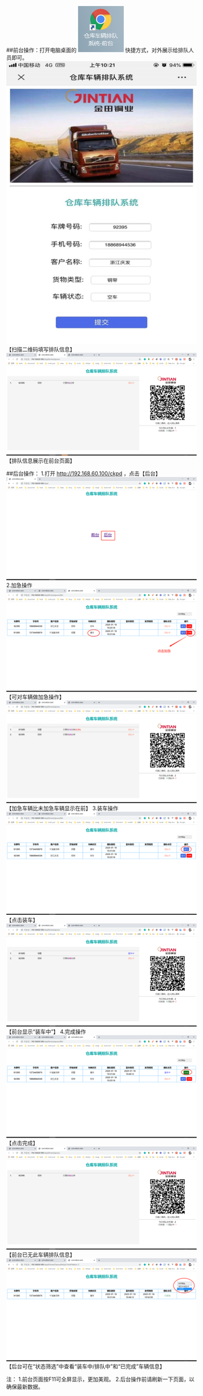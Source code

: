 ﻿##前台操作：打开电脑桌面的  ![image](https://github.com/sunding0308/ckpd/blob/master/Img/ckpd-1.png) 快捷方式，对外展示给排队人员即可。
 ![image](https://github.com/sunding0308/ckpd/blob/master/Img/ckpd-2.jpg)
【扫描二维码填写排队信息】
 ![image](https://github.com/sunding0308/ckpd/blob/master/Img/ckpd-3.png)
【排队信息展示在前台页面】

##后台操作：
1.打开 http://192.168.60.100/ckpd ，点击【后台】
 ![image](https://github.com/sunding0308/ckpd/blob/master/Img/ckpd-4.png)
2.加急操作
 ![image](https://github.com/sunding0308/ckpd/blob/master/Img/ckpd-5.png)
【可对车辆做加急操作】
 ![image](https://github.com/sunding0308/ckpd/blob/master/Img/ckpd-6.png)
【加急车辆比未加急车辆显示在前】
3.装车操作
 ![image](https://github.com/sunding0308/ckpd/blob/master/Img/ckpd-7.png)
【点击装车】
 ![image](https://github.com/sunding0308/ckpd/blob/master/Img/ckpd-8.png)
【前台显示“装车中”】
4.完成操作
 ![image](https://github.com/sunding0308/ckpd/blob/master/Img/ckpd-9.png)
【点击完成】
 ![image](https://github.com/sunding0308/ckpd/blob/master/Img/ckpd-10.png)
【前台已无此车辆排队信息】
 ![image](https://github.com/sunding0308/ckpd/blob/master/Img/ckpd-11.png)
【后台可在“状态筛选”中查看“装车中/排队中”和“已完成”车辆信息】



注：
1.前台页面按F11可全屏显示，更加美观。
2.后台操作前请刷新一下页面，以确保最新数据。
